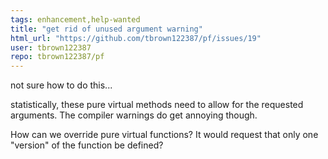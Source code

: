 ```yaml
---
tags: enhancement,help-wanted
title: "get rid of unused argument warning"
html_url: "https://github.com/tbrown122387/pf/issues/19"
user: tbrown122387
repo: tbrown122387/pf
---
```


not sure how to do this...

statistically, these pure virtual methods need to allow for the requested arguments. The compiler warnings do get annoying though. 

How can we override pure virtual functions? It would request that only one "version" of the function be defined?